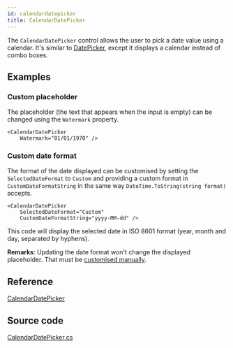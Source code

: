 ```yaml
---
id: calendardatepicker
title: CalendarDatePicker
---
```


The `CalendarDatePicker` control allows the user to pick a date value using a calendar. It's similar to [DatePicker](datepicker.md), except it displays a calendar instead of combo boxes.

## Examples

### Custom placeholder

The placeholder (the text that appears when the input is empty) can be changed using the `Watermark` property.

```markup
<CalendarDatePicker
	Watermark="01/01/1970" />
```

### Custom date format

The format of the date displayed can be customised by setting the `SelectedDateFormat` to `Custom` and providing a custom format in `CustomDateFormatString` in the same way `DateTime.ToString(string format)` accepts.

```markup
<CalendarDatePicker 
	SelectedDateFormat="Custom"
	CustomDateFormatString="yyyy-MM-dd" />
```

This code will display the selected date in ISO 8601 format (year, month and day, separated by hyphens).

**Remarks**: Updating the date format won't change the displayed placeholder. That must be [customised manually](#custom-placeholder).

## Reference 

[CalendarDatePicker](https://reference.avaloniaui.net/api/Avalonia.Controls/CalendarDatePicker/)


## Source code

[CalendarDatePicker.cs](https://github.com/AvaloniaUI/Avalonia/blob/master/src/Avalonia.Controls/CalendarDatePicker/CalendarDatePicker.cs)